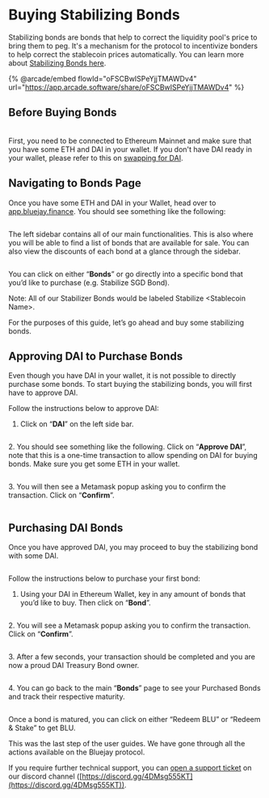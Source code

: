 # Buying Stabilizing Bonds

Stabilizing bonds are bonds that help to correct the liquidity pool's price to bring them to peg. It's a mechanism for the protocol to incentivize bonders to help correct the stablecoin prices automatically. You can learn more about [Stabilizing Bonds here](https://docs.bluejay.finance/core-concepts/stabilizing-bond).

{% @arcade/embed flowId="oFSCBwISPeYjjTMAWDv4" url="https://app.arcade.software/share/oFSCBwISPeYjjTMAWDv4" %}



## Before Buying Bonds

\
First, you need to be connected to Ethereum Mainnet and make sure that you have some ETH and DAI in your wallet. If you don't have DAI ready in your wallet, please refer to this on [swapping for DAI](broken-reference).

## Navigating to Bonds Page

Once you have some ETH and DAI in your Wallet, head over to [app.bluejay.finance](https://app.bluejay.finance). You should see something like the following:

<figure><img src="../../.gitbook/assets/SCR-20221025-el0.png" alt=""><figcaption></figcaption></figure>

The left sidebar contains all of our main functionalities. This is also where you will be able to find a list of bonds that are available for sale. You can also view the discounts of each bond at a glance through the sidebar.

<figure><img src="../../.gitbook/assets/SCR-20221025-emk.png" alt=""><figcaption></figcaption></figure>

You can click on either “**Bonds**” or go directly into a specific bond that you’d like to purchase (e.g. Stabilize SGD Bond).

Note: All of our Stabilizer Bonds would be labeled Stabilize \<Stablecoin Name>.

For the purposes of this guide, let’s go ahead and buy some stabilizing bonds.

## Approving DAI to Purchase Bonds

Even though you have DAI in your wallet, it is not possible to directly purchase some bonds. To start buying the stabilizing bonds, you will first have to approve DAI.

Follow the instructions below to approve DAI:

1. Click on “**DAI**” on the left side bar.

<figure><img src="../../.gitbook/assets/SCR-20221109-guv.png" alt=""><figcaption></figcaption></figure>

2\. You should see something like the following. Click on “**Approve DAI**”, note that this is a one-time transaction to allow spending on DAI for buying bonds. Make sure you get some ETH in your wallet.

<figure><img src="../../.gitbook/assets/SCR-20221109-gw6.png" alt=""><figcaption></figcaption></figure>



3\. You will then see a Metamask popup asking you to confirm the transaction. Click on “**Confirm**”.

<figure><img src="../../.gitbook/assets/ApproveDAIstabilizebonds.png" alt=""><figcaption></figcaption></figure>

## Purchasing DAI Bonds



Once you have approved DAI, you may proceed to buy the stabilizing bond with some DAI.

<figure><img src="../../.gitbook/assets/SCR-20221109-h0x.png" alt=""><figcaption></figcaption></figure>

Follow the instructions below to purchase your first bond:

1. Using your DAI in Ethereum Wallet, key in any amount of bonds that you’d like to buy. Then click on “**Bond**”.

<figure><img src="../../.gitbook/assets/SCR-20221109-h31.png" alt=""><figcaption></figcaption></figure>

2\. You will see a Metamask popup asking you to confirm the transaction. Click on “**Confirm**”.

<figure><img src="../../.gitbook/assets/click_on_confirm (3).png" alt=""><figcaption></figcaption></figure>

3\. After a few seconds, your transaction should be completed and you are now a proud DAI Treasury Bond owner.

<figure><img src="../../.gitbook/assets/SCR-20221109-h4w.png" alt=""><figcaption></figcaption></figure>

4\. You can go back to the main “**Bonds**” page to see your Purchased Bonds and track their respective maturity.

<figure><img src="../../.gitbook/assets/SCR-20221109-h6g.png" alt=""><figcaption></figcaption></figure>

Once a bond is matured, you can click on either “Redeem BLU” or “Redeem & Stake” to get BLU.

This was the last step of the user guides. We have gone through all the actions available on the Bluejay protocol.

If you require further technical support, you can [open a support ticket](broken-reference) on our discord channel ([https://discord.gg/4DMsg555KT](https://discord.gg/4DMsg555KT)). \
&#x20;
